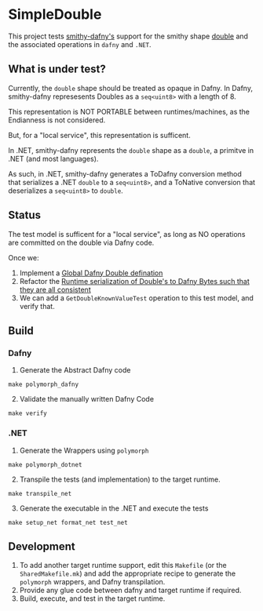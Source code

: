 # SimpleDouble

This project tests [smithy-dafny's](../../codegen/smithy-dafny-codegen-cli) support
for the smithy shape
[double](https://smithy.io/2.0/spec/simple-types.html#double)
and the associated operations in `dafny` and `.NET`.

## What is under test?

Currently, the `double` shape should be treated as opaque in Dafny.
In Dafny, smithy-dafny represesents Doubles as a
`seq<uint8>` with a length of 8.

This representation is NOT PORTABLE between runtimes/machines,
as the Endianness is not considered.

But, for a "local service", this representation is sufficent.

In .NET, smithy-dafny represents the `double` shape
as a `double`, a primitve in .NET (and most languages).

As such, in .NET, smithy-dafny generates a ToDafny conversion
method that serializes a .NET `double` to a `seq<uint8>`,
and a ToNative conversion that deserializes a `seq<uint8>` to `double`.

## Status

The test model is sufficent for a "local service",
as long as NO operations are committed on the double
via Dafny code.

Once we:

1. Implement a [Global Dafny Double defination](https://github.com/aws/private-aws-encryption-sdk-dafny-staging/issues/120)
2. Refactor the [Runtime serialization of Double's to Dafny Bytes such that they are all consistent](https://github.com/awslabs/polymorph/issues/123)
3. We can add a `GetDoubleKnownValueTest` operation to this test model, and verify that.

## Build

### Dafny

1. Generate the Abstract Dafny code

```
make polymorph_dafny
```

2. Validate the manually written Dafny Code

```
make verify
```

### .NET

1. Generate the Wrappers using `polymorph`

```
make polymorph_dotnet
```

2. Transpile the tests (and implementation) to the target runtime.

```
make transpile_net
```

3. Generate the executable in the .NET and execute the tests

```
make setup_net format_net test_net
```

## Development

1. To add another target runtime support,
   edit this `Makefile` (or the `SharedMakefile.mk`) and
   add the appropriate recipe to
   generate the `polymorph` wrappers, and Dafny transpilation.
2. Provide any glue code between dafny and target runtime if required.
3. Build, execute, and test in the target runtime.
